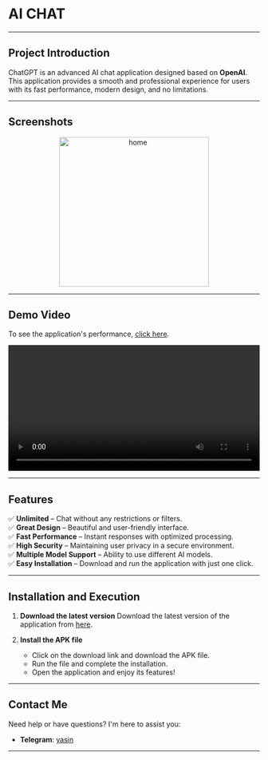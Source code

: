 # AI CHAT

---

##  Project Introduction

ChatGPT is an advanced AI chat application designed based on **OpenAI**. This application provides a smooth and professional experience for users with its fast performance, modern design, and no limitations.

---

##  Screenshots

<p align="center">
  <img src="./screen1.png" alt="home" width="300" />
<p/>

---

##  Demo Video

To see the application's performance, [click here](https://raw.githubusercontent.com/yasinowo/Chatgpt/refs/heads/main/Screenrecorder-2025-02-06-17-56-02-665.mp4).

<video src="Screenrecorder-2025-02-06-17-56-02-665.mp4" controls width="100%"></video>

---

##  Features

✅ **Unlimited** – Chat without any restrictions or filters. <br>
✅ **Great Design** – Beautiful and user-friendly interface.<br>
✅ **Fast Performance** – Instant responses with optimized processing.<br>
✅ **High Security** – Maintaining user privacy in a secure environment.<br>
✅ **Multiple Model Support** – Ability to use different AI models.<br>
✅ **Easy Installation** – Download and run the application with just one click.<br>

---

##  Installation and Execution

1.  **Download the latest version**
    Download the latest version of the application from [here](https://raw.githubusercontent.com/yasinowo/Chatgpt/refs/heads/main/chatgpt2.apk).

2.  **Install the APK file**
    * Click on the download link and download the APK file.
    * Run the file and complete the installation.
    * Open the application and enjoy its features!

---

##  Contact Me

Need help or have questions? I'm here to assist you:

* **Telegram**: [yasin](https://t.me/yasinid)

---